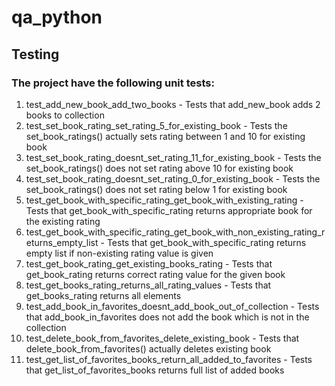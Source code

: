 # qa_python

## Testing
### The project have the following unit tests:

1.  test_add_new_book_add_two_books - Tests that add_new_book adds 2 books to collection
2.  test_set_book_rating_set_rating_5_for_existing_book - Tests the set_book_ratings() actually sets rating between 1 and 10 for existing book
3.  test_set_book_rating_doesnt_set_rating_11_for_existing_book - Tests the set_book_ratings() does not set rating above 10 for existing book
4.  test_set_book_rating_doesnt_set_rating_0_for_existing_book - Tests the set_book_ratings() does not set rating below 1 for existing book
5.  test_get_book_with_specific_rating_get_book_with_existing_rating - Tests that get_book_with_specific_rating returns appropriate book for the existing rating
6.  test_get_book_with_specific_rating_get_book_with_non_existing_rating_returns_empty_list - Tests that get_book_with_specific_rating returns empty list if non-existing rating value is given
7.  test_get_book_rating_get_existing_books_rating - Tests that get_book_rating returns correct rating value for the given book
8.  test_get_books_rating_returns_all_rating_values - Tests that get_books_rating returns all elements
9.  test_add_book_in_favorites_doesnt_add_book_out_of_collection - Tests that add_book_in_favorites does not add the book which is not in the collection
10. test_delete_book_from_favorites_delete_existing_book - Tests that delete_book_from_favorites() actually deletes existing book
11. test_get_list_of_favorites_books_return_all_added_to_favorites - Tests that get_list_of_favorites_books returns full list of added books
